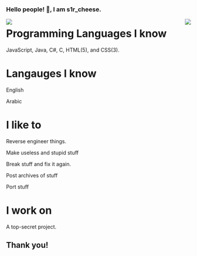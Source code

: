 ### Hello people! 👋, I am s1r_cheese.

 <img align="left" src="https://github-readme-stats.vercel.app/api?username=s1rcheese&count_private=true&theme=dark&show_icons=true"/>
 <img align="right" src="https://github-readme-stats.vercel.app/api/top-langs/?username=s1rcheese&langs_count=10&theme=dark"/>


# Programming Languages I know
JavaScript, Java, C#, C, HTML(5), and CSS(3).


# Langauges I know

English

Arabic


# I like to

Reverse engineer things.

Make useless and stupid stuff

Break stuff and fix it again.

Post archives of stuff

Port stuff

# I work on

A top-secret project.
## Thank you!
<!--
**s1rcheese/s1rcheese** is a ✨ _special_ ✨ repository because its `README.md` (this file) appears on your GitHub profile.

Here are some ideas to get you started:

- 🔭 I’m currently working on ...
- 🌱 I’m currently learning ...
- 👯 I’m looking to collaborate on ...
- 🤔 I’m looking for help with ...
- 💬 Ask me about ...
- 📫 How to reach me: ...
- 😄 Pronouns: ...
- ⚡ Fun fact: ...
-->
